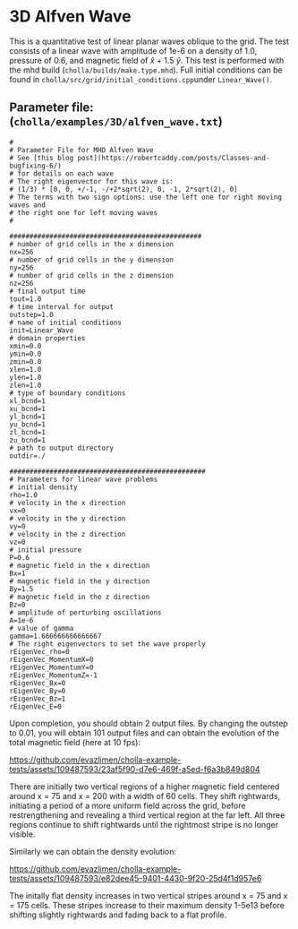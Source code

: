 # 3D Alfven Wave
This is a quantitative test of linear planar waves oblique to the grid. The test consists of a linear wave with amplitude of 1e-6 on a density of 1.0, pressure of 0.6, and magnetic field of $\hat{x}$ + 1.5 $\hat{y}$. This test is performed with the mhd build (`cholla/builds/make.type.mhd`). Full initial conditions can be found in `cholla/src/grid/initial_conditions.cpp`under `Linear_Wave()`. 

## Parameter file: (`cholla/examples/3D/alfven_wave.txt`)
```
#
# Parameter File for MHD Alfven Wave
# See [this blog post](https://robertcaddy.com/posts/Classes-and-bugfixing-6/)
# for details on each wave
# The right eigenvector for this wave is:
# (1/3) * [0, 0, +/-1, -/+2*sqrt(2), 0, -1, 2*sqrt(2), 0]
# The terms with two sign options: use the left one for right moving waves and
# the right one for left moving waves
#

################################################
# number of grid cells in the x dimension
nx=256
# number of grid cells in the y dimension
ny=256
# number of grid cells in the z dimension
nz=256
# final output time
tout=1.0
# time interval for output
outstep=1.0
# name of initial conditions
init=Linear_Wave
# domain properties
xmin=0.0
ymin=0.0
zmin=0.0
xlen=1.0
ylen=1.0
zlen=1.0
# type of boundary conditions
xl_bcnd=1
xu_bcnd=1
yl_bcnd=1
yu_bcnd=1
zl_bcnd=1
zu_bcnd=1
# path to output directory
outdir=./

#################################################
# Parameters for linear wave problems
# initial density
rho=1.0
# velocity in the x direction
vx=0
# velocity in the y direction
vy=0
# velocity in the z direction
vz=0
# initial pressure
P=0.6
# magnetic field in the x direction
Bx=1
# magnetic field in the y direction
By=1.5
# magnetic field in the z direction
Bz=0
# amplitude of perturbing oscillations
A=1e-6
# value of gamma
gamma=1.666666666666667
# The right eigenvectors to set the wave properly
rEigenVec_rho=0
rEigenVec_MomentumX=0
rEigenVec_MomentumY=0
rEigenVec_MomentumZ=-1
rEigenVec_Bx=0
rEigenVec_By=0
rEigenVec_Bz=1
rEigenVec_E=0
```
Upon completion, you should obtain 2 output files. By changing the outstep to 0.01, you will obtain 101 output files and can obtain the evolution of the total magnetic field (here at 10 fps): 

https://github.com/evazlimen/cholla-example-tests/assets/109487593/23af5f90-d7e6-469f-a5ed-f6a3b849d804

There are initially two vertical regions of a higher magnetic field centered around x = 75 and x = 200 with a width of 60 cells. They shift rightwards, initiating a period of a more uniform field across the grid, before restrengthening and revealing a third vertical region at the far left. All three regions continue to shift rightwards until the rightmost stripe is no longer visible.

Similarly we can obtain the density evolution:

https://github.com/evazlimen/cholla-example-tests/assets/109487593/e82dee45-9401-4430-9f20-25d4f1d957e6

The initally flat density increases in two vertical stripes around x = 75 and x = 175 cells. These stripes increase to their maximum density 1-5e13 before shifting slightly rightwards and fading back to a flat profile.
